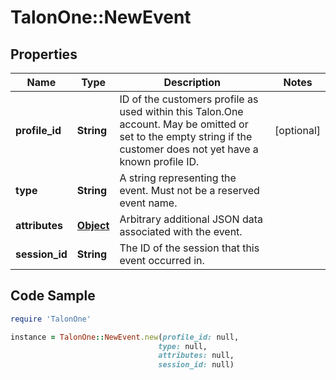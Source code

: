 # TalonOne::NewEvent

## Properties

Name | Type | Description | Notes
------------ | ------------- | ------------- | -------------
**profile_id** | **String** | ID of the customers profile as used within this Talon.One account. May be omitted or set to the empty string if the customer does not yet have a known profile ID. | [optional] 
**type** | **String** | A string representing the event. Must not be a reserved event name. | 
**attributes** | [**Object**](.md) | Arbitrary additional JSON data associated with the event. | 
**session_id** | **String** | The ID of the session that this event occurred in. | 

## Code Sample

```ruby
require 'TalonOne'

instance = TalonOne::NewEvent.new(profile_id: null,
                                 type: null,
                                 attributes: null,
                                 session_id: null)
```


